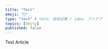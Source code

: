 ```yaml
---
title: "Test"
emoji: "📑"
type: "tech" # tech: 技術記事 / idea: アイデア
topics: [Unity]
published: false
---
```


Test Article
